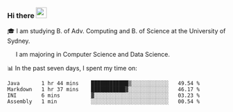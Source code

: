 ### Hi there <a href="#"><img src="https://media.giphy.com/media/hvRJCLFzcasrR4ia7z/giphy.gif" width="25px"></a>

🎓 I am studying B. of Adv. Computing and B. of Science at the University of Sydney.

     I am majoring in Computer Science and Data Science.

📊 In the past seven days, I spent my time on:
<!--START_SECTION:waka-->
```text
Java       1 hr 44 mins    ████████████▒░░░░░░░░░░░░   49.54 % 
Markdown   1 hr 37 mins    ███████████▓░░░░░░░░░░░░░   46.17 % 
INI        6 mins          ▓░░░░░░░░░░░░░░░░░░░░░░░░   03.23 % 
Assembly   1 min           ░░░░░░░░░░░░░░░░░░░░░░░░░   00.54 % 
```
<!--END_SECTION:waka-->
